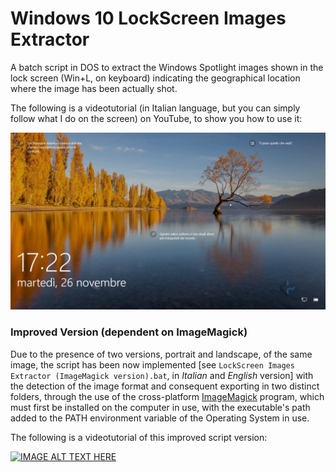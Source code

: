 # Windows 10 LockScreen Images Extractor
A batch script in DOS to extract the Windows Spotlight images shown in the lock screen (Win+L, on keyboard) indicating the geographical location where the image has been actually shot.

The following is a videotutorial (in Italian language, but you can simply follow what I do on the screen) on YouTube, to show you how to use it:

<a href="https://www.youtube.com/watch?v=Hke_vKd0oRA" target="_blank" title="Videotutorial on YouTube"><img src="https://raw.githubusercontent.com/ChemBioScripting/Windows-10-LockScreen-Images-Extractor/master/Where%20Are%20Windows%2010%20LockScreen%20Spotlight%20Images%20Saved_%20Watch%20Me%20and%20You'll%20Find%20Out!%20(BQ).jpg" alt="IMAGE ALT TEXT HERE" width="820" border="0" /></a>

### Improved Version (dependent on ImageMagick)

Due to the presence of two versions, portrait and landscape, of the same image, the script has been now implemented [see `LockScreen Images Extractor (ImageMagick version).bat`, in *Italian* and *English* version] with the detection of the image format and consequent exporting in two distinct folders, through the use of the cross-platform [ImageMagick](https://imagemagick.org/script/download.php) program, which must first be installed on the computer in use, with the executable's path added to the PATH environment variable of the Operating System in use.

The following is a videotutorial of this improved script version:

<a href="https://www.youtube.com/watch?v=1zLBYm5MNCQ" target="_blank" title="Videotutorial on YouTube"><img src="https://raw.githubusercontent.com/ChemBioScripting/Windows-10-Spotlight-Images-Extractor/master/Dove%20vengono%20salvate%20le%20immagini%20del%20Login%20di%20Windows_%20Guarda%20il%20video%20per%20scoprirlo!%20(IMPLEMENTATO)%20(BQ).jpg" alt="IMAGE ALT TEXT HERE" width="820" border="0" /></a>
